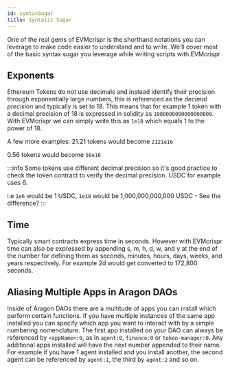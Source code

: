 ```yaml
---
id: syntaxSugar
title: Syntatic Sugar
---
```


One of the real gems of EVMcrispr is the shorthand notations you can leverage to make code easier to understand and to write. We'll cover most of the basic syntax sugar you leverage while writing scripts with EVMcrispr

## Exponents

Ethereum Tokens do not use decimals and instead identify their precision through exponentially large numbers, this is referenced as the *decimal precision* and typically is set to 18. This means that for example 1 token with a decimal precision of 18 is expressed in solidity as `1000000000000000000`. With EVMcrispr we can simply write this as `1e18` which equals 1 to the power of 18.

 A few more examples:
21.21 tokens would become `2121e16`

0.56 tokens would become `56e16`

:::info
Some tokens use different decimal precision so it's good practice to check the token contract to verify the decimal precision. USDC for example uses 6.

i.e `1e6` would be 1 USDC, `1e18` would be 1,000,000,000,000 USDC - See the difference?
:::

## Time

Typically smart contracts express time in seconds. However with EVMcrispr time can also be expressed by appending s, m, h, d, w, and y at the end of the number for defining them as seconds, minutes, hours, days, weeks, and years respectively. For example 2d would get converted to 172,800 seconds.

## Aliasing Multiple Apps in Aragon DAOs

Inside of Aragon DAOs there are a multitude of apps you can install which perform certain functions. If you have multiple instances of the same app installed you can specify which app you want to interact with by a simple numbering nomenclature. The first app installed on your DAO can always be referenced by `<appName>:0`, as in `agent:0`, `finance:0` or `token-manager:0`. Any additional apps installed will have the next number appended to their name. For example if you have 1 agent installed and you install another, the second agent can be referenced by `agent:1`, the third by `agent:2` and so on.

